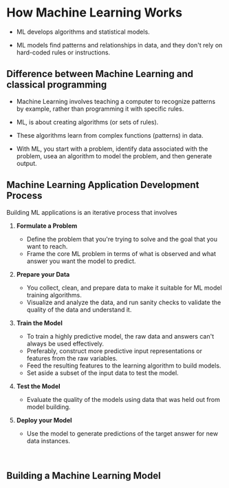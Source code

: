 # How Machine Learning Works
- ML develops algorithms and statistical models.

- ML models find patterns and relationships in data, and they don't rely on hard-coded
rules or instructions.

## Difference between Machine Learning and classical programming
- Machine Learning involves teaching a computer to recognize patterns by example, rather than
programming it with specific rules.

- ML, is about creating algorithms (or sets of rules).

- These algorithms learn from complex functions (patterns) in data.

- With ML, you start with a problem, identify data associated with the problem, usea an algorithm
to model the problem, and then generate output.


## Machine Learning Application Development Process
Building ML applications is an iterative process that involves

1. **Formulate a Problem**
    - Define the problem that you're trying to solve and the goal that you want to reach.
    - Frame the core ML problem in terms of what is observed and what answer you want the model
    to predict.

2. **Prepare your Data**
    - You collect, clean, and prepare data to make it suitable for ML model training algorithms.
    - Visualize and analyze the data, and run sanity checks to validate the quality of the data
    and understand it.

3. **Train the Model**
    - To train a highly predictive model, the raw data and answers can't always be used effectively.
    - Preferably, construct more predictive input representations or features from the raw variables.
    - Feed the resulting features to the learning algorithm to build models.
    - Set aside a subset of the input data to test the model.

4. **Test the Model**
    - Evaluate the quality of the models using data that was held out from model building.

5. **Deploy your Model**
    - Use the model to generate predictions of the target answer for new data instances.

<br>

## Building a Machine Learning Model